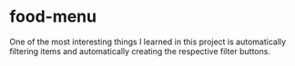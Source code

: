 # food-menu

One of the most interesting things I learned in this project is automatically filtering items and automatically creating the respective filter buttons.
